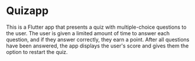 # Quizapp

This is a Flutter app that presents a quiz with multiple-choice questions to the user. The user is given a limited amount of time to answer each question, and if they answer correctly, they earn a point. After all questions have been answered, the app displays the user's score and gives them the option to restart the quiz.
